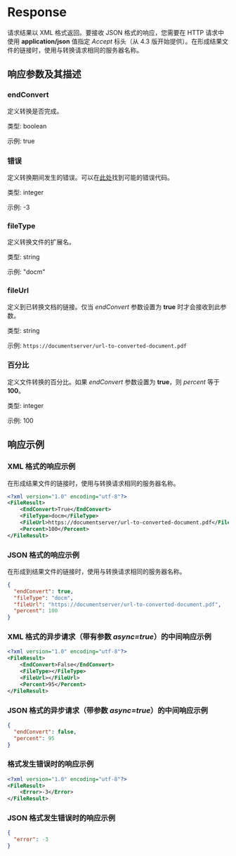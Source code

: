 ﻿---
sidebar_position: -3
---

# Response

 请求结果以 XML 格式返回。要接收 JSON 格式的响应，您需要在 HTTP 请求中使用 **application/json** 值指定 *Accept* 标头（从 4.3 版开始提供）。在形成结果文件的链接时，使用与转换请求相同的服务器名称。

## 响应参数及其描述

### endConvert

定义转换是否完成。

类型: boolean

示例: true

### 错误

定义转换期间发生的错误。可以在[此处](./error-codes.md)找到可能的错误代码。

类型: integer

示例: -3

### fileType

定义转换文件的扩展名。

类型: string

示例: "docm"

### fileUrl

定义到已转换文档的链接。仅当 *endConvert* 参数设置为 **true** 时才会接收到此参数。

类型: string

示例: `https://documentserver/url-to-converted-document.pdf`

### 百分比

定义文件转换的百分比。如果 *endConvert* 参数设置为 **true**，则 *percent* 等于 **100**。

类型: integer

示例: 100 

## 响应示例

### XML 格式的响应示例

在形成结果文件的链接时，使用与转换请求相同的服务器名称。

``` xml
<?xml version="1.0" encoding="utf-8"?>
<FileResult>
    <EndConvert>True</EndConvert>
    <FileType>docm</FileType>
    <FileUrl>https://documentserver/url-to-converted-document.pdf</FileUrl>
    <Percent>100</Percent>
</FileResult>
```

### JSON 格式的响应示例

在形成到结果文件的链接时，使用与转换请求相同的服务器名称。

``` json
{
  "endConvert": true,
  "fileType": "docm",
  "fileUrl": "https://documentserver/url-to-converted-document.pdf",
  "percent": 100
}
```

### XML 格式的异步请求（带有参数 *async=true*）的中间响应示例

```xml
<?xml version="1.0" encoding="utf-8"?>
<FileResult>
    <EndConvert>False</EndConvert>
    <FileType></FileType>
    <FileUrl></FileUrl>
    <Percent>95</Percent>
</FileResult>
```

### JSON 格式的异步请求（带参数 *async=true*）的中间响应示例

```json
{
  "endConvert": false,
  "percent": 95
}
```

### 格式发生错误时的响应示例

```xml
<?xml version="1.0" encoding="utf-8"?>
<FileResult>
    <Error>-3</Error>
</FileResult>
```

### JSON 格式发生错误时的响应示例

``` json
{
  "error": -3
}
```
